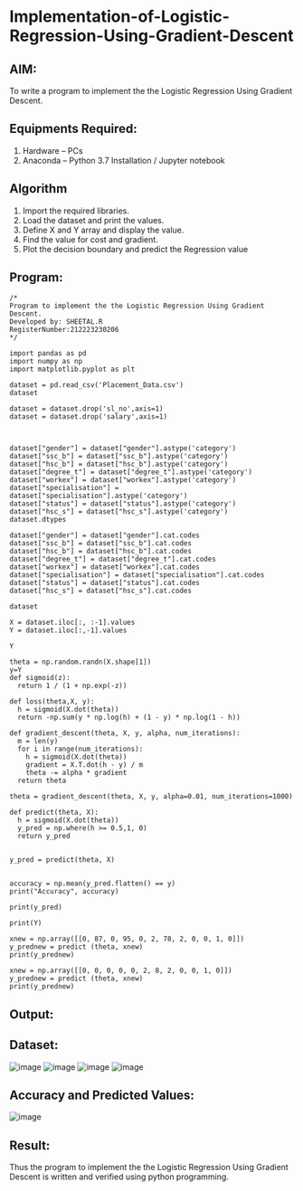 # Implementation-of-Logistic-Regression-Using-Gradient-Descent

## AIM:
To write a program to implement the the Logistic Regression Using Gradient Descent.

## Equipments Required:
1. Hardware – PCs
2. Anaconda – Python 3.7 Installation / Jupyter notebook

## Algorithm
1. Import the required libraries.
2. Load the dataset and print the values.
3. Define X and Y array and display the value.
4. Find the value for cost and gradient.
5. Plot the decision boundary and predict the Regression value


## Program:
```
/*
Program to implement the the Logistic Regression Using Gradient Descent.
Developed by: SHEETAL.R
RegisterNumber:212223230206  
*/
```
```
import pandas as pd
import numpy as np
import matplotlib.pyplot as plt

dataset = pd.read_csv('Placement_Data.csv')
dataset

dataset = dataset.drop('sl_no',axis=1)
dataset = dataset.drop('salary',axis=1)



dataset["gender"] = dataset["gender"].astype('category')
dataset["ssc_b"] = dataset["ssc_b"].astype('category')
dataset["hsc_b"] = dataset["hsc_b"].astype('category')
dataset["degree_t"] = dataset["degree_t"].astype('category')
dataset["workex"] = dataset["workex"].astype('category')
dataset["specialisation"] = dataset["specialisation"].astype('category')
dataset["status"] = dataset["status"].astype('category')
dataset["hsc_s"] = dataset["hsc_s"].astype('category')
dataset.dtypes

dataset["gender"] = dataset["gender"].cat.codes
dataset["ssc_b"] = dataset["ssc_b"].cat.codes
dataset["hsc_b"] = dataset["hsc_b"].cat.codes
dataset["degree_t"] = dataset["degree_t"].cat.codes
dataset["workex"] = dataset["workex"].cat.codes
dataset["specialisation"] = dataset["specialisation"].cat.codes
dataset["status"] = dataset["status"].cat.codes
dataset["hsc_s"] = dataset["hsc_s"].cat.codes

dataset

X = dataset.iloc[:, :-1].values
Y = dataset.iloc[:,-1].values

Y

theta = np.random.randn(X.shape[1])
y=Y
def sigmoid(z):
  return 1 / (1 + np.exp(-z))

def loss(theta,X, y):
  h = sigmoid(X.dot(theta))
  return -np.sum(y * np.log(h) + (1 - y) * np.log(1 - h))

def gradient_descent(theta, X, y, alpha, num_iterations):
  m = len(y)
  for i in range(num_iterations):
    h = sigmoid(X.dot(theta))
    gradient = X.T.dot(h - y) / m
    theta -= alpha * gradient
  return theta

theta = gradient_descent(theta, X, y, alpha=0.01, num_iterations=1000)

def predict(theta, X):
  h = sigmoid(X.dot(theta))
  y_pred = np.where(h >= 0.5,1, 0)
  return y_pred


y_pred = predict(theta, X)


accuracy = np.mean(y_pred.flatten() == y)
print("Accuracy", accuracy)

print(y_pred)

print(Y)

xnew = np.array([[0, 87, 0, 95, 0, 2, 78, 2, 0, 0, 1, 0]])
y_prednew = predict (theta, xnew)
print(y_prednew)

xnew = np.array([[0, 0, 0, 0, 0, 2, 8, 2, 0, 0, 1, 0]])
y_prednew = predict (theta, xnew)
print(y_prednew)
```
## Output:
## Dataset:
![image](https://github.com/user-attachments/assets/573ec8ce-5dca-4f4c-89e7-782e39ec2309)
![image](https://github.com/user-attachments/assets/b59eceaf-f430-496d-a434-703bad603899)
![image](https://github.com/user-attachments/assets/c954d1a8-73db-4783-8462-41f5e3fbee50)
![image](https://github.com/user-attachments/assets/231b254e-f261-4431-92d8-6a16953b39b1)
## Accuracy and Predicted Values:
![image](https://github.com/user-attachments/assets/fc7d2d06-fcf2-4590-ae8e-aec289fd555c)


## Result:
Thus the program to implement the the Logistic Regression Using Gradient Descent is written and verified using python programming. 

